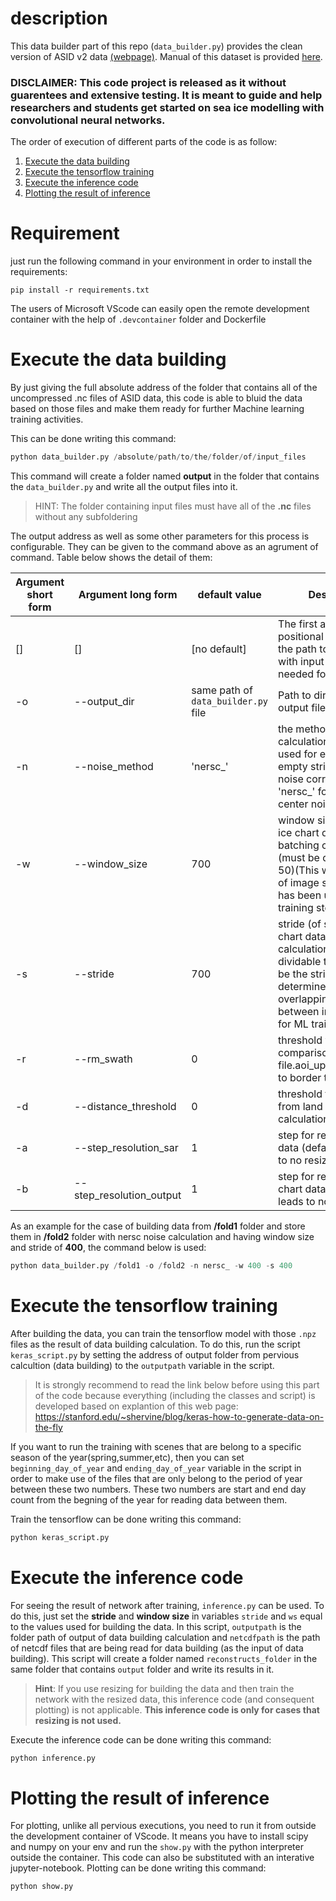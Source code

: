 # description
This data builder part of this repo (`data_builder.py`) provides the clean version of ASID v2 data [(webpage)](https://data.dtu.dk/articles/dataset/AI4Arctic_ASIP_Sea_Ice_Dataset_-_version_2/13011134). Manual of this dataset is provided [here](https://data.dtu.dk/ndownloader/files/24951176).
### DISCLAIMER: This code project is released as it without guarentees and extensive testing. It is meant to guide and help researchers and students get started on sea ice modelling with convolutional neural networks.
The order of execution of different parts of the code is as follow:
 1. [Execute the data building](#requirement)
 2. [Execute the tensorflow training](#Execute-The-Data-Building)
 3. [Execute the inference code](#Execute-the-inference-code)
 4. [Plotting the result of inference](#Plotting-the-result-of-inference)

# Requirement
just run the following command in your environment in order to install the requirements:

`pip install -r requirements.txt`

The users of Microsoft VScode can easily open the remote development container with the help of `.devcontainer` folder and Dockerfile
# Execute the data building
By just giving the full absolute address of the folder that contains all of the uncompressed .nc files of ASID data, this code is able to bluid the data based on those files and make them ready for further Machine learning training activities.

This can be done writing this command:

```python
python data_builder.py /absolute/path/to/the/folder/of/input_files
```

This command will create a folder named **output** in the folder that contains the `data_builder.py` and write all the output files into it.

>  HINT: The folder containing input files must have all of the **.nc** files without any subfoldering

The output address as well as some other parameters for this process is configurable. They can be given to the command above as an agrument of command. Table below shows the detail of them:

| Argument short form | Argument long form  | default value | Description
| ------------------- | --------------------|-------------- | --------------
|  []                 |  []                 |  [no default]| The first and the only positional argument is the path to directory with input netCDF files needed for data building
|  -o                 |  --output_dir       | same path of `data_builder.py` file      |Path to directory with output files
|  -n                 |    --noise_method   |'nersc_'|the method that error calculation had  been used for error. Leave as empty string '' for ESA noise corrections or as 'nersc_' for the Nansen center noise correction.
|  -w                 |   --window_size     |  700 | window size (of sar and ice chart data) for batching calculation (must be dividable to 50)(This will be the size of image samples that has been used for ML training step)
|  -s                 |   --stride          |  700 | stride (of sar and ice chart data) for batching calculation (must be dividable to 50)(This will be the stride that determines the overlapping areas between image samples for ML training step)
|  -r                 |   --rm_swath        |  0    |threshold value for comparison with netCDF file.aoi_upperleft_sample to border the calculation
|  -d                 |   --distance_threshold |  0  |threshold for distance from land in mask calculation
|  -a                 |   --step_resolution_sar | 1  |step for resizing the sar data (default value leads to no resizing)
|  -b                 |   --step_resolution_output|1 |step for resizing the ice chart data (default value leads to no resizing)


As an example for the case of building data from **/fold1** folder and store them in **/fold2** folder with nersc noise calculation and having window size and stride of **400**, the command below is used:

```python
python data_builder.py /fold1 -o /fold2 -n nersc_ -w 400 -s 400
```


# Execute the tensorflow training
After building the data, you can train the tensorflow model with those `.npz` files as the result of
data building calculation. To do this, run the script `keras_script.py` by setting the address of output folder from pervious calcultion (data building) to the `outputpath` variable in the script.

> It is strongly recommend to read the link below before using this part of the code because everything (including the classes and script) is developed based on explantion of this web page:
https://stanford.edu/~shervine/blog/keras-how-to-generate-data-on-the-fly


If you want to run the training with scenes that are belong to a specific season of the year(spring,summer,etc), then you can set `beginning_day_of_year` and `ending_day_of_year` variable in the script in order to make use of the files that are only belong to the period of year between these two numbers. These two numbers are start and end day count from the begning of the year for reading data between them.


Train the tensorflow can be done writing this command:

```python
python keras_script.py
```
# Execute the inference code
For seeing the result of network after training, `inference.py` can be used. To do this, just set the **stride** and **window size** in variables `stride` and `ws` equal to the values used for building the data. In this script, `outputpath` is the folder path of output of data building calculation and `netcdfpath` is the path of netcdf files that are being read for data building (as the input of data building). This script will create a folder named `reconstructs_folder` in the same folder that contains `output` folder and write its results in it.
> **Hint**: If you use resizing for building the data and then train the network with the resized data, this inference code (and consequent plotting) is not applicable.
**This inference code is only for cases that resizing is not used.**

Execute the inference code can be done writing this command:

```python
python inference.py
```

# Plotting the result of inference
For plotting, unlike all pervious executions, you need to run it from outside the development container of VScode. It means you have to install scipy and numpy on your env and run the `show.py` with the python interpreter outside the container. This code can also be substituted with an interative jupyter-notebook.
Plotting can be done writing this command:

```python
python show.py
```
